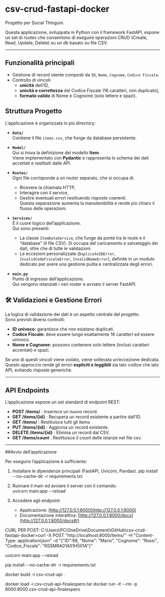# csv-crud-fastapi-docker

Progetto per Social Thingum.

Questa applicazione, sviluppata in Python con il framework FastAPI, espone un set di routes che consentono di eseguire operazioni CRUD (Create, Read, Update, Delete) su un db basato su file CSV.  

---

## Funzionalità principali
- Gestione di record utente composti da `ID`, `Nome`, `Cognome`, `Codice Fiscale`.
- Controllo di vincoli:
  - **unicità** dell’ID,
  - **unicità e correttezza** del Codice Fiscale (16 caratteri, non duplicato),
  - **formato valido** di Nome e Cognome (solo lettere e spazi).

## Struttura Progetto

L’applicazione è organizzata in più directory:

- **`Data/`**  
  Contiene il file `items.csv`, che funge da database persistente.  

- **`Model/`**  
  Qui si trova la definizione del modello **Item**.  
  Viene implementato con **Pydantic** e rappresenta lo schema dei dati accettati e restituiti dalle API.

- **`Routes/`**  
  Ogni file corrisponde a un router separato, che si occupa di:
  - Ricevere la chiamata HTTP,
  - Interagire con il service,
  - Gestire eventuali errori restituendo risposte coerenti.  
  Questa separazione aumenta la manutenibilità e rende più chiaro il flusso delle operazioni.

- **`Services/`**  
  È il cuore logico dell’applicazione.  
  Qui sono presenti:
  - La classe `ItemDataService`, che funge da ponte tra le route e il “database” (il file CSV). Si occupa del caricamento e salvataggio dei dati, oltre che di tutte le validazioni.
  - Le eccezioni personalizzate (`DuplicateIDError`, `InvalidCodeFiscaleError`, `InvalidNameError`), definite in un modulo dedicato per avere una gestione pulita e centralizzata degli errori.

- **`main.py`**  
  Punto di ingresso dell’applicazione.  
  Qui vengono istanziati i vari router e avviato il server FastAPI.  

## 🛠️ Validazioni e Gestione Errori

La logica di validazione dei dati è un aspetto centrale del progetto.  
Sono previsti diversi controlli:
- **ID univoco:** garantisce che non esistano duplicati.
- **Codice Fiscale:** deve essere lungo esattamente 16 caratteri ed essere univoco.
- **Nome e Cognome:** possono contenere solo lettere (inclusi caratteri accentati) e spazi.

Se uno di questi vincoli viene violato, viene sollevata un’eccezione dedicata.  
Questo approccio rende gli errori **espliciti e leggibili** sia lato codice che lato API, evitando risposte generiche.

---

## API Endpoints

L’applicazione espone un set standard di endpoint REST:

- **POST /items/** : Inserisce un nuovo record.  
- **GET /items/{id}** : Recupera un record esistente a partire dall’ID.
- **GET /items/** : Restituisce tutti gli items
- **PUT /items/{id}** : Aggiorna un record esistente.  
- **DELETE /items/{id}** : Elimina un record dal CSV.
- **GET /items/count** : Restituisce il count delle istanze nel file csv.


---

##Avvio dell’applicazione

Per eseguire l’applicazione è sufficiente:

1. Installare le dipendenze principali (FastAPI, Uvicorn, Pandas).
   pip install --no-cache-dir -r requirements.txt
3. Runnare il main ed avviare il server con il comando:  
   uvicorn main:app --reload
   
5. Accedere agli endpoint:
   - Applicazione: [http://127.0.0.1:8000](http://127.0.0.1:8000)  
   - Documentazione interattiva: [http://127.0.0.1:8000/docs](http://127.0.0.1:8000/docs#/)  


CURL PER POST:
C:\Users\PC\OneDrive\Documenti\GitHub\csv-crud-fastapi-docker>curl -X POST "http://localhost:8000/items/" -H "Content-Type: application/json" -d "{\"ID\":98, \"Nome\": \"Mario\", \"Cognome\": \"Rossi\", \"Codice_Fiscale\": \"RSSMRA01A01H501A\"}"

uvicorn main:app --reload   

pip install --no-cache-dir -r requirements.txt

docker build -t csv-crud-api .

docker load -i csv-crud-api-finalespero.tar
docker run -it --rm -p 8000:8000 csv-crud-api-finalespero
